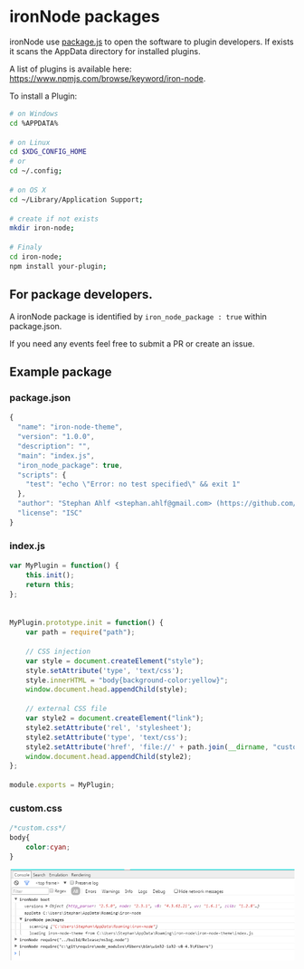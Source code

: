 # ironNode packages
ironNode use [package.js](https://github.com/s-a/package.js) to open the software to plugin developers. 
If exists it scans the AppData directory for installed plugins.  

A list of plugins is available here: https://www.npmjs.com/browse/keyword/iron-node.

To install a Plugin: 

```bash
# on Windows
cd %APPDATA%

# on Linux
cd $XDG_CONFIG_HOME
# or
cd ~/.config;

# on OS X
cd ~/Library/Application Support;

# create if not exists
mkdir iron-node;

# Finaly
cd iron-node;
npm install your-plugin;
```

## For package developers.
A ironNode package is identified by ```iron_node_package : true``` within package.json.  

If you need any events feel free to submit a PR or create an issue.

## Example package

### package.json
```javascript
{
  "name": "iron-node-theme",
  "version": "1.0.0",
  "description": "",
  "main": "index.js",
  "iron_node_package": true,
  "scripts": {
    "test": "echo \"Error: no test specified\" && exit 1"
  },
  "author": "Stephan Ahlf <stephan.ahlf@gmail.com> (https://github.com/s-a)",
  "license": "ISC"
}
```


### index.js
```javascript
var MyPlugin = function() {
	this.init();
	return this;
};


MyPlugin.prototype.init = function() {
	var path = require("path");

	// CSS injection
	var style = document.createElement("style");
	style.setAttribute('type', 'text/css');
	style.innerHTML = "body{background-color:yellow}";
	window.document.head.appendChild(style);

	// external CSS file
	var style2 = document.createElement("link");
	style2.setAttribute('rel', 'stylesheet');
	style2.setAttribute('type', 'text/css');
	style2.setAttribute('href', 'file://' + path.join(__dirname, "custom.css"));
	window.document.head.appendChild(style2);
};

module.exports = MyPlugin;
```

### custom.css
```css
/*custom.css*/
body{
    color:cyan;
}
```


![Console package log](console-package-log.png)
